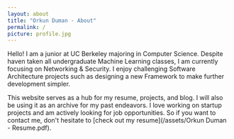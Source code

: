 ```yaml
---
layout: about
title: "Orkun Duman - About"
permalink: /
picture: profile.jpg
---
```


Hello! I am a junior at UC Berkeley majoring in Computer Science. Despite haven taken all undergraduate Machine Learning classes, I am currently focusing on Networking & Security. I enjoy challenging Software Architecture projects such as designing a new Framework to make further development simpler.

This website serves as a hub for my resume, projects, and blog. I will also be using it as an archive for my past endeavors. I love working on startup projects and am actively looking for job opportunities. So if you want to contact me, don't hesitate to [check out my resume](/assets/Orkun Duman - Resume.pdf).
